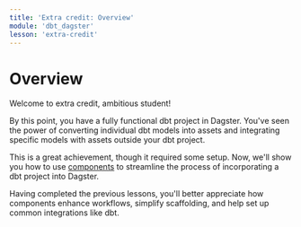 ```yaml
---
title: 'Extra credit: Overview'
module: 'dbt_dagster'
lesson: 'extra-credit'
---
```


# Overview

Welcome to extra credit, ambitious student!

By this point, you have a fully functional dbt project in Dagster. You've seen the power of converting individual dbt models into assets and integrating specific models with assets outside your dbt project.

This is a great achievement, though it required some setup. Now, we'll show you how to use [components](https://docs.dagster.io/guides/labs/components/) to streamline the process of incorporating a dbt project into Dagster.

Having completed the previous lessons, you'll better appreciate how components enhance workflows, simplify scaffolding, and help set up common integrations like dbt.